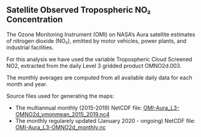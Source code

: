 ## Satellite Observed Tropospheric NO₂ Concentration

The Ozone Monitoring Instrument (OMI) on NASA’s Aura satellite estimates of nitrogen dioxide (NO₂), emitted by motor vehicles, power plants, and industrial facilities. 

For this analysis we have used  the variable  Tropospheric Cloud Screened NO2, extracted from the daily Level 3 gridded product OMNO2d.003.

The monthly averages are computed from all available daily data for each month and year.

Source files used for generating the maps:
 
 * The multiannual monthly (2015-2019) NetCDF file: [OMI-Aura_L3-OMNO2d_ymonmean_2015_2019.nc4](data/OMI-Aura/OMI-Aura_L3-OMNO2d_ymonmean_2015_2019.nc4)
 * The monthly regularely updated (January 2020 - ongoing) NetCDF file: [OMI-Aura_L3-OMNO2d_monthly.nc](data/OMI-Aura/OMI-Aura_L3-OMNO2d_monthly.nc)